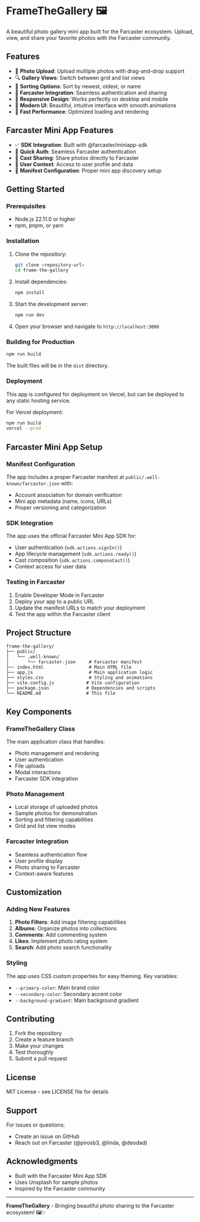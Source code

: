 # FrameTheGallery 🖼️

A beautiful photo gallery mini app built for the Farcaster ecosystem. Upload, view, and share your favorite photos with the Farcaster community.

## Features

- 📸 **Photo Upload**: Upload multiple photos with drag-and-drop support
- 🔍 **Gallery Views**: Switch between grid and list views
- 🔄 **Sorting Options**: Sort by newest, oldest, or name
- 🔗 **Farcaster Integration**: Seamless authentication and sharing
- 📱 **Responsive Design**: Works perfectly on desktop and mobile
- 🎨 **Modern UI**: Beautiful, intuitive interface with smooth animations
- 🚀 **Fast Performance**: Optimized loading and rendering

## Farcaster Mini App Features

- ✅ **SDK Integration**: Built with @farcaster/miniapp-sdk
- 🔐 **Quick Auth**: Seamless Farcaster authentication
- 📢 **Cast Sharing**: Share photos directly to Farcaster
- 👤 **User Context**: Access to user profile and data
- 🎯 **Manifest Configuration**: Proper mini app discovery setup

## Getting Started

### Prerequisites

- Node.js 22.11.0 or higher
- npm, pnpm, or yarn

### Installation

1. Clone the repository:
   ```bash
   git clone <repository-url>
   cd frame-the-gallery
   ```

2. Install dependencies:
   ```bash
   npm install
   ```

3. Start the development server:
   ```bash
   npm run dev
   ```

4. Open your browser and navigate to `http://localhost:3000`

### Building for Production

```bash
npm run build
```

The built files will be in the `dist` directory.

### Deployment

This app is configured for deployment on Vercel, but can be deployed to any static hosting service.

For Vercel deployment:
```bash
npm run build
vercel --prod
```

## Farcaster Mini App Setup

### Manifest Configuration

The app includes a proper Farcaster manifest at `public/.well-known/farcaster.json` with:

- Account association for domain verification
- Mini app metadata (name, icons, URLs)
- Proper versioning and categorization

### SDK Integration

The app uses the official Farcaster Mini App SDK for:

- User authentication (`sdk.actions.signIn()`)
- App lifecycle management (`sdk.actions.ready()`)
- Cast composition (`sdk.actions.composeCast()`)
- Context access for user data

### Testing in Farcaster

1. Enable Developer Mode in Farcaster
2. Deploy your app to a public URL
3. Update the manifest URLs to match your deployment
4. Test the app within the Farcaster client

## Project Structure

```
frame-the-gallery/
├── public/
│   └── .well-known/
│       └── farcaster.json     # Farcaster manifest
├── index.html                 # Main HTML file
├── app.js                     # Main application logic
├── styles.css                 # Styling and animations
├── vite.config.js            # Vite configuration
├── package.json              # Dependencies and scripts
└── README.md                 # This file
```

## Key Components

### FrameTheGallery Class
The main application class that handles:
- Photo management and rendering
- User authentication
- File uploads
- Modal interactions
- Farcaster SDK integration

### Photo Management
- Local storage of uploaded photos
- Sample photos for demonstration
- Sorting and filtering capabilities
- Grid and list view modes

### Farcaster Integration
- Seamless authentication flow
- User profile display
- Photo sharing to Farcaster
- Context-aware features

## Customization

### Adding New Features

1. **Photo Filters**: Add image filtering capabilities
2. **Albums**: Organize photos into collections
3. **Comments**: Add commenting system
4. **Likes**: Implement photo rating system
5. **Search**: Add photo search functionality

### Styling

The app uses CSS custom properties for easy theming. Key variables:
- `--primary-color`: Main brand color
- `--secondary-color`: Secondary accent color
- `--background-gradient`: Main background gradient

## Contributing

1. Fork the repository
2. Create a feature branch
3. Make your changes
4. Test thoroughly
5. Submit a pull request

## License

MIT License - see LICENSE file for details

## Support

For issues or questions:
- Create an issue on GitHub
- Reach out on Farcaster (@pirosb3, @linda, @deodad)

## Acknowledgments

- Built with the Farcaster Mini App SDK
- Uses Unsplash for sample photos
- Inspired by the Farcaster community

---

**FrameTheGallery** - Bringing beautiful photo sharing to the Farcaster ecosystem! 🖼️✨
